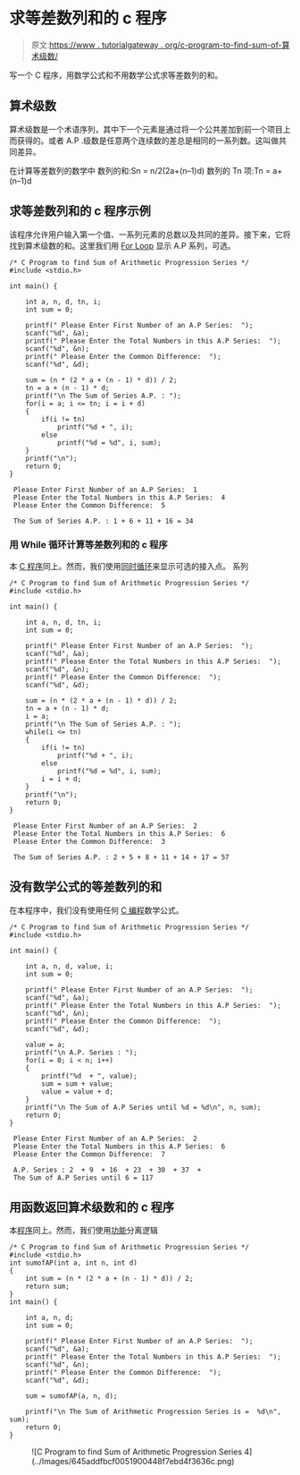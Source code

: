 # 求等差数列和的 c 程序

> 原文:[https://www . tutorialgateway . org/c-program-to-find-sum-of-算术级数/](https://www.tutorialgateway.org/c-program-to-find-sum-of-arithmetic-progression-series/)

写一个 C 程序，用数学公式和不用数学公式求等差数列的和。

## 算术级数

算术级数是一个术语序列，其中下一个元素是通过将一个公共差加到前一个项目上而获得的。或者 A.P .级数是任意两个连续数的差总是相同的一系列数。这叫做共同差异。

在计算等差数列的数学中
数列的和:Sn = n/2(2a+(n–1)d)
数列的 Tn 项:Tn = a+(n–1)d

## 求等差数列和的 c 程序示例

该程序允许用户输入第一个值、一系列元素的总数以及共同的差异。接下来，它将找到算术级数的和。这里我们用 [For Loop](https://www.tutorialgateway.org/for-loop-in-c-programming/) 显示 A.P 系列，可选。

```
/* C Program to find Sum of Arithmetic Progression Series */
#include <stdio.h>

int main() {

    int a, n, d, tn, i;
    int sum = 0;

    printf(" Please Enter First Number of an A.P Series:  ");
    scanf("%d", &a);
    printf(" Please Enter the Total Numbers in this A.P Series:  ");
    scanf("%d", &n);
    printf(" Please Enter the Common Difference:  ");
    scanf("%d", &d);

    sum = (n * (2 * a + (n - 1) * d)) / 2;
    tn = a + (n - 1) * d;
    printf("\n The Sum of Series A.P. : ");
    for(i = a; i <= tn; i = i + d)
    {
        if(i != tn)
            printf("%d + ", i);
        else
            printf("%d = %d", i, sum);
    }
    printf("\n");
    return 0;
}
```

```
 Please Enter First Number of an A.P Series:  1
 Please Enter the Total Numbers in this A.P Series:  4
 Please Enter the Common Difference:  5

 The Sum of Series A.P. : 1 + 6 + 11 + 16 = 34
```

### 用 While 循环计算等差数列和的 c 程序

本 [C 程序](https://www.tutorialgateway.org/c-programming-examples/)同上。然而，我们使用[同时循环](https://www.tutorialgateway.org/while-loop-in-c/)来显示可选的接入点。 系列

```
/* C Program to find Sum of Arithmetic Progression Series */
#include <stdio.h>

int main() {

    int a, n, d, tn, i;
    int sum = 0;

    printf(" Please Enter First Number of an A.P Series:  ");
    scanf("%d", &a);
    printf(" Please Enter the Total Numbers in this A.P Series:  ");
    scanf("%d", &n);
    printf(" Please Enter the Common Difference:  ");
    scanf("%d", &d);

    sum = (n * (2 * a + (n - 1) * d)) / 2;
    tn = a + (n - 1) * d;
    i = a;
    printf("\n The Sum of Series A.P. : ");
    while(i <= tn)
    {
        if(i != tn)
            printf("%d + ", i);
        else
            printf("%d = %d", i, sum);
        i = i + d;
    }
    printf("\n");
    return 0;
}
```

```
 Please Enter First Number of an A.P Series:  2
 Please Enter the Total Numbers in this A.P Series:  6
 Please Enter the Common Difference:  3

 The Sum of Series A.P. : 2 + 5 + 8 + 11 + 14 + 17 = 57
```

## 没有数学公式的等差数列的和

在本程序中，我们没有使用任何 [C 编程](https://www.tutorialgateway.org/c-programming/)数学公式。

```
/* C Program to find Sum of Arithmetic Progression Series */
#include <stdio.h>

int main() {

    int a, n, d, value, i;
    int sum = 0;

    printf(" Please Enter First Number of an A.P Series:  ");
    scanf("%d", &a);
    printf(" Please Enter the Total Numbers in this A.P Series:  ");
    scanf("%d", &n);
    printf(" Please Enter the Common Difference:  ");
    scanf("%d", &d);

    value = a;
    printf("\n A.P. Series : ");
    for(i = 0; i < n; i++)
    {
        printf("%d  + ", value);
        sum = sum + value;
        value = value + d;
    }
    printf("\n The Sum of A.P Series until %d = %d\n", n, sum);
    return 0;
}
```

```
 Please Enter First Number of an A.P Series:  2
 Please Enter the Total Numbers in this A.P Series:  6
 Please Enter the Common Difference:  7

 A.P. Series : 2  + 9  + 16  + 23  + 30  + 37  + 
 The Sum of A.P Series until 6 = 117
```

## 用函数返回算术级数和的 c 程序

本[程序](https://www.tutorialgateway.org/c-programming-examples/)同上。然而，我们使用[功能](https://www.tutorialgateway.org/functions-in-c/)分离逻辑

```
/* C Program to find Sum of Arithmetic Progression Series */
#include <stdio.h>
int sumofAP(int a, int n, int d)
{
    int sum = (n * (2 * a + (n - 1) * d)) / 2;
    return sum;
}
int main() {

    int a, n, d;
    int sum = 0;

    printf(" Please Enter First Number of an A.P Series:  ");
    scanf("%d", &a);
    printf(" Please Enter the Total Numbers in this A.P Series:  ");
    scanf("%d", &n);
    printf(" Please Enter the Common Difference:  ");
    scanf("%d", &d);

    sum = sumofAP(a, n, d);

    printf("\n The Sum of Arithmetic Progression Series is =  %d\n", sum);
    return 0;
}
```

<figure class="wp-block-image">![C Program to find Sum of Arithmetic Progression Series 4](../Images/645addfbcf0051900448f7ebd4f3636c.png)</figure>